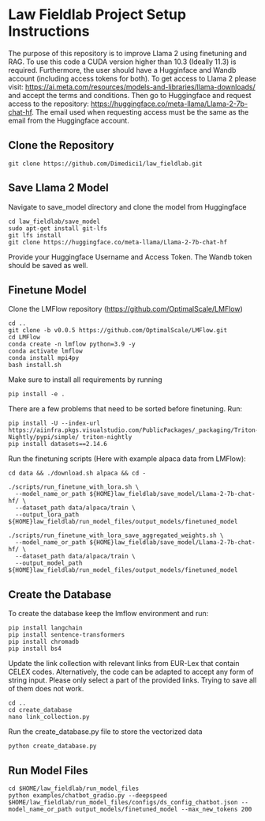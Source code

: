 # Law Fieldlab Project Setup Instructions
The purpose of this repository is to improve Llama 2 using finetuning and RAG. To use this code a CUDA version higher than 10.3 (Ideally 11.3) is required. Furthermore, the user should have a Hugginface and Wandb account (including access tokens for both). To get access to Llama 2 please visit: https://ai.meta.com/resources/models-and-libraries/llama-downloads/ and accept the terms and conditions. Then go to Huggingface and request access to the repository: https://huggingface.co/meta-llama/Llama-2-7b-chat-hf. The email used when requesting access must be the same as the email from the Huggingface account.


## Clone the Repository
```
git clone https://github.com/Dimedici1/law_fieldlab.git
```

## Save Llama 2 Model
Navigate to save_model directory and clone the model from Huggingface
```
cd law_fieldlab/save_model
sudo apt-get install git-lfs
git lfs install
git clone https://huggingface.co/meta-llama/Llama-2-7b-chat-hf

```
Provide your Huggingface Username and Access Token. The Wandb token should be saved as well.

## Finetune Model
Clone the LMFlow repository (https://github.com/OptimalScale/LMFlow)
```
cd ..
git clone -b v0.0.5 https://github.com/OptimalScale/LMFlow.git
cd LMFlow
conda create -n lmflow python=3.9 -y
conda activate lmflow
conda install mpi4py
bash install.sh

```

Make sure to install all requirements by running
```
pip install -e .
```
There are a few problems that need to be sorted before finetuning. Run:

```
pip install -U --index-url https://aiinfra.pkgs.visualstudio.com/PublicPackages/_packaging/Triton-Nightly/pypi/simple/ triton-nightly
pip install datasets==2.14.6

```

Run the finetuning scripts (Here with example alpaca data from LMFlow):
```
cd data && ./download.sh alpaca && cd -

./scripts/run_finetune_with_lora.sh \
  --model_name_or_path ${HOME}law_fieldlab/save_model/Llama-2-7b-chat-hf/ \
  --dataset_path data/alpaca/train \
  --output_lora_path ${HOME}law_fieldlab/run_model_files/output_models/finetuned_model

./scripts/run_finetune_with_lora_save_aggregated_weights.sh \
  --model_name_or_path ${HOME}law_fieldlab/save_model/Llama-2-7b-chat-hf/ \
  --dataset_path data/alpaca/train \
  --output_model_path ${HOME}law_fieldlab/run_model_files/output_models/finetuned_model

```
## Create the Database
To create the database keep the lmflow environment and run:
```
pip install langchain
pip install sentence-transformers
pip install chromadb
pip install bs4

```

Update the link collection with relevant links from EUR-Lex that contain CELEX codes. Alternatively, the code can be adapted to accept any form of string input. Please only select a part of the provided links. Trying to save all of them does not work.
```
cd ..
cd create_database
nano link_collection.py

```
Run the create_database.py file to store the vectorized data
```
python create_database.py
```
## Run Model Files
```
cd $HOME/law_fieldlab/run_model_files
python examples/chatbot_gradio.py --deepspeed $HOME/law_fieldlab/run_model_files/configs/ds_config_chatbot.json --model_name_or_path output_models/finetuned_model --max_new_tokens 200

```
